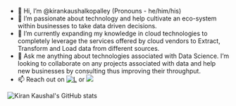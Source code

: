 - 👋 Hi, I’m @kirankaushalkopalley (Pronouns - he/him/his)
- 👀 I’m passionate about technology and help cultivate an eco-system within businesses to take data driven decisions. 
- 🌱 I’m currently expanding my knowledge in cloud technologies to completely leverage the services offered by cloud vendors to Extract, Transform and Load data from different sources.
- 💞️ Ask me anything about technologies associated with Data Science. I’m looking to collaborate on any projects associated with data and help new businesses by consulting thus improving their throughput.
- 📫 Reach out on
[![L](https://img.shields.io/badge/linkedin-0A66C2?style=for-the-badge&logo=linkedin&logoColor=white)](https://www.linkedin.com/in/kirankaushalkopalley/) or
<a href="mailto:kirankaushal.kopalley@gmail.com?"><img src="https://img.shields.io/badge/gmail-%23DD0031.svg?&style=for-the-badge&logo=gmail&logoColor=white"/></a>


![Kiran Kaushal's GitHub stats](https://github-readme-stats.vercel.app/api?username=kirankaushalkopalley)
<!---
kirankaushalkopalley/kirankaushalkopalley is a ✨ special ✨ repository because its `README.md` (this file) appears on your GitHub profile.
You can click the Preview link to take a look at your changes.
--->
